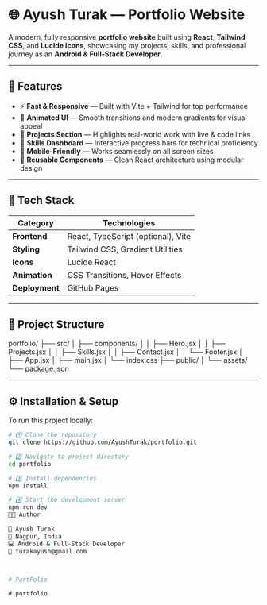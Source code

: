 # 🌐 Ayush Turak — Portfolio Website

A modern, fully responsive **portfolio website** built using **React**, **Tailwind CSS**, and **Lucide Icons**, showcasing my projects, skills, and professional journey as an **Android & Full-Stack Developer**.  


---

## 🚀 Features

- ⚡ **Fast & Responsive** — Built with Vite + Tailwind for top performance  
- 🎨 **Animated UI** — Smooth transitions and modern gradients for visual appeal  
- 💼 **Projects Section** — Highlights real-world work with live & code links  
- 🧠 **Skills Dashboard** — Interactive progress bars for technical proficiency  
- 📱 **Mobile-Friendly** — Works seamlessly on all screen sizes  
- 🌈 **Reusable Components** — Clean React architecture using modular design  

---

## 🧩 Tech Stack

| Category | Technologies |
|-----------|---------------|
| **Frontend** | React, TypeScript (optional), Vite |
| **Styling** | Tailwind CSS, Gradient Utilities |
| **Icons** | Lucide React |
| **Animation** | CSS Transitions, Hover Effects |
| **Deployment** | GitHub Pages |

---

## 📂 Project Structure

portfolio/
├── src/
│ ├── components/
│ │ ├── Hero.jsx
│ │ ├── Projects.jsx
│ │ ├── Skills.jsx
│ │ ├── Contact.jsx
│ │ └── Footer.jsx
│ ├── App.jsx
│ ├── main.jsx
│ └── index.css
├── public/
│ └── assets/
└── package.json


---

## ⚙️ Installation & Setup

To run this project locally:

```bash
# 1️⃣ Clone the repository
git clone https://github.com/AyushTurak/portfolio.git

# 2️⃣ Navigate to project directory
cd portfolio

# 3️⃣ Install dependencies
npm install

# 4️⃣ Start the development server
npm run dev
🧑‍🎓 Author

👋 Ayush Turak
📍 Nagpur, India
💻 Android & Full-Stack Developer
📧 turakayush@gmail.com



#   P o r t F o l i o  
 #   p o r t f o l i o  
 